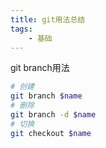 ```yaml
---
title: git用法总结
tags:
    - 基础
---
```




git branch用法

```bash
# 创建
git branch $name
# 删除
git branch -d $name
# 切换
git checkout $name
```

